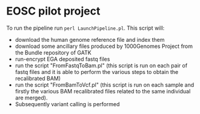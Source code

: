# EOSC pilot project

To run the pipeline run `perl LaunchPipeline.pl`. This script will:

* download the human genome reference file and index them
* download some ancillary files produced by 1000Genomes Project from the Bundle repository of GATK
* run-encrypt EGA deposited fastq files
* run the script "FromFastqToBam.pl" (this script is run on each pair of fastq files and it is able to perform the various steps to obtain the recalibrated BAM)
* run the script "FromBamToVcf.pl" (this script is run on each sample and firstly the various BAM recalibrated files related to the same individual are merged). 
* Subsequently variant calling is performed
